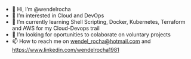 - 👋 Hi, I’m @wendelrocha
- 👀 I’m interested in Cloud and DevOps
- 🌱 I’m currently learning Shell Scripting, Docker, Kubernetes, Terraform and AWS for my Cloud-Devops trail
- 💞️ I’m looking for oportunities to colaborate on voluntary projects
- 📫 How to reach me on wendel_rocha@hotmail.com and https://www.linkedin.com/wendelrocha1981

<!---
wendelrocha/wendelrocha is a ✨ special ✨ repository because its `README.md` (this file) appears on your GitHub profile.
You can click the Preview link to take a look at your changes.
--->
